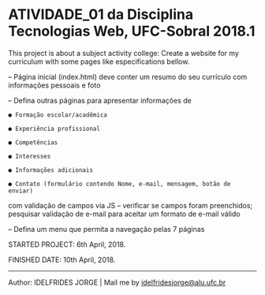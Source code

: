 # ATIVIDADE_01 da Disciplina  Tecnologias Web, UFC-Sobral 2018.1

This project is about a subject activity college: Create a website for my curriculum with some pages like especifications bellow. 

– Página inicial (index.html) deve conter um resumo do seu currículo com informações pessoais e foto

– Defina outras páginas para apresentar informações de

    ● Formação escolar/acadêmica
    
    ● Experiência profissional
    
    ● Competências
    
    ● Interesses
    
    ● Informações adicionais
    
    ● Contato (formulário contendo Nome, e-mail, mensagem, botão de enviar)   
com validação de campos via JS – verificar se campos foram preenchidos; pesquisar validação de e-mail para aceitar um formato de e-mail válido

– Defina um menu que permita a navegação pelas 7 páginas


STARTED PROJECT: 6th April, 2018.

FINISHED DATE: 10th April, 2018.

----------------
Author: IDELFRIDES JORGE | 
Mail me by idelfridesjorge@alu.ufc.br
